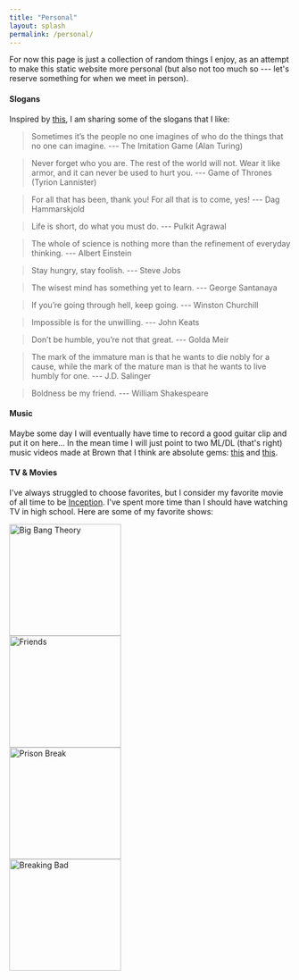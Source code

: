 ```yaml
---
title: "Personal"
layout: splash
permalink: /personal/
---
```


<head>
  <link rel="stylesheet" href="https://cdn.jsdelivr.net/npm/bootstrap@4.3.1/dist/css/bootstrap.min.css" integrity="sha384-ggOyR0iXCbMQv3Xipma34MD+dH/1fQ784/j6cY/iJTQUOhcWr7x9JvoRxT2MZw1T" crossorigin="anonymous">
</head>

For now this page is just a collection of random things I enjoy, as an attempt to make this static website more personal (but also not too much so --- let's reserve something for when we meet in person).

#### Slogans
Inspired by [this](https://cs.brown.edu/~mlittman/etc/slogans.txt), I am sharing some of the slogans that I like:

> Sometimes it’s the people no one imagines of who do the things that no one can imagine. --- The Imitation Game (Alan Turing)

> Never forget who you are. The rest of the world will not. Wear it like armor, and it can never be used to hurt you. --- Game of Thrones (Tyrion Lannister)

> For all that has been, thank you! For all that is to come, yes! --- Dag Hammarskjold

> Life is short, do what you must do. --- Pulkit Agrawal 

> The whole of science is nothing more than the refinement of everyday thinking. --- Albert Einstein

> Stay hungry, stay foolish. --- Steve Jobs

> The wisest mind has something yet to learn. --- George Santanaya 

> If you’re going through hell, keep going. --- Winston Churchill

> Impossible is for the unwilling. --- John Keats 

> Don’t be humble, you’re not that great. --- Golda Meir

> The mark of the immature man is that he wants to die nobly for a cause, while the mark of the mature man is that he wants to live humbly for one. --- J.D. Salinger 

> Boldness be my friend. --- William Shakespeare 

#### Music
Maybe some day I will eventually have time to record a good guitar clip and put it on here... In the mean time I will just point to two ML/DL (that's right) music videos made at Brown that I think are absolute gems: [this](https://www.youtube.com/watch?v=DQWI1kvmwRg) and [this](https://www.youtube.com/watch?v=ZwVa4MtPstw).


#### TV & Movies
I've always struggled to choose favorites, but I consider my favorite movie of all time to be [Inception](https://www.imdb.com/title/tt1375666/).
I've spent more time than I should have watching TV in high school. Here are some of my favorite shows:
<div class="row">
  <div class="col-sm-3">
    <img src="https://www.tvguide.com/a/img/catalog/provider/1/1/1-6482810627.jpg" alt="Big Bang Theory" width="200"/>
  </div>
  <!-- <div class="col-sm-3">
    <img src="https://m.media-amazon.com/images/M/MV5BNjg1MDQ5MjQ2N15BMl5BanBnXkFtZTYwNjI5NjA3._V1_.jpg" alt="How I Met Your Mother" width="200"/>
  </div> -->
  <div class="col-sm-3">
    <img src="https://m.media-amazon.com/images/M/MV5BNDVkYjU0MzctMWRmZi00NTkxLTgwZWEtOWVhYjZlYjllYmU4XkEyXkFqcGdeQXVyNTA4NzY1MzY@._V1_.jpg" alt="Friends" width="200"/>
  </div>
  <div class="col-sm-3">
    <img src="https://flxt.tmsimg.com/assets/p7894205_b_v8_aa.jpg" alt="Prison Break" width="200"/>
  </div>
  <div class="col-sm-3">
    <img src="https://flxt.tmsimg.com/assets/p185846_b_v8_ad.jpg" alt="Breaking Bad" width="200"/>
  </div>
</div>
<br/>

